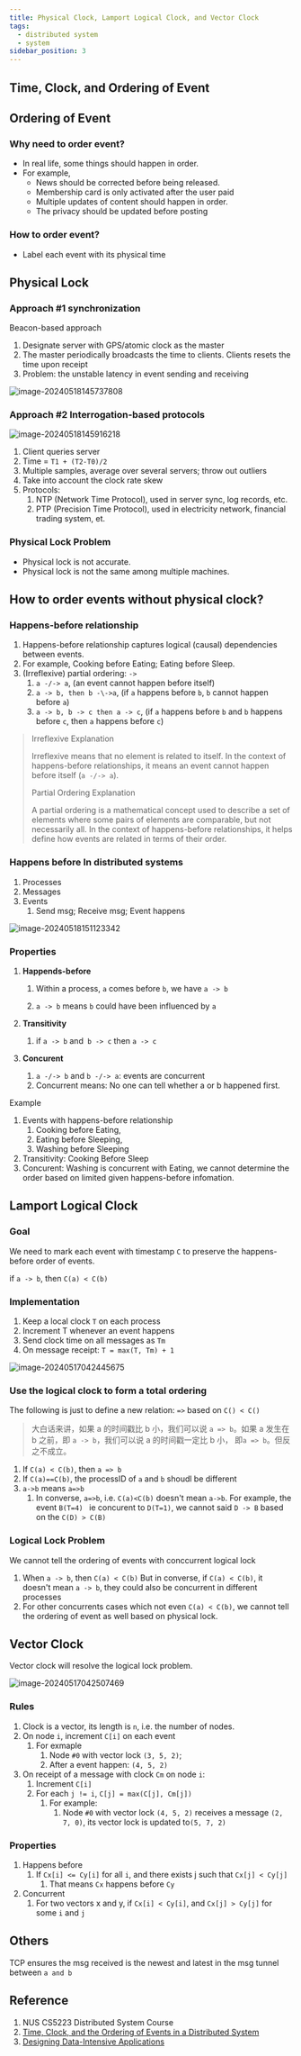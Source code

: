 ```yaml
---
title: Physical Clock, Lamport Logical Clock, and Vector Clock
tags:
  - distributed system
  - system
sidebar_position: 3
---
```


## Time, Clock, and Ordering of Event

## Ordering of Event

### Why need to order event?

- In real life, some things should happen in order. 
- For example, 
  - News should be corrected before being released.
  - Membership card is only activated after the user paid
  - Multiple updates of content should happen in order.
  - The privacy should be updated before posting

### How to order event?

- Label each event with its physical time

## Physical Lock

### Approach #1 synchronization

Beacon-based approach 

1. Designate server with GPS/atomic clock as the master
2. The master periodically broadcasts the time to clients. Clients resets the time upon receipt
3. Problem: the unstable latency in event sending and receiving

![image-20240518145737808](./03-logical-lock.assets/image-20240518145737808.png)

### Approach #2 Interrogation-based protocols

![image-20240518145916218](./03-logical-lock.assets/image-20240518145916218.png)

1. Client queries server
2. Time = `T1 + (T2-T0)/2`
3. Multiple samples, average over several servers; throw out outliers
4. Take into account the clock rate skew
5. Protocols: 
   1. NTP (Network Time Protocol), used in server sync, log records, etc.
   2. PTP (Precision Time Protocol), used in electricity network, financial trading system, et.

### Physical Lock Problem

- Physical lock is not accurate.
- Physical lock is not the same among multiple machines.

## How to order events without physical clock?

### Happens-before relationship

1. Happens-before relationship captures logical (causal) dependencies between events.
2. For example,  Cooking before Eating; Eating before Sleep.
3. (Irreflexive) partial ordering: `->` 
   1. `a -/-> a`,  (an event cannot happen before itself)
   2. `a -> b, then b -\->a`, (if `a` happens before `b`, `b` cannot happen before `a`)
   3. `a -> b, b -> c then a -> c`, (if `a` happens before `b` and `b` happens before `c`, then `a` happens before `c`)


> Irreflexive Explanation
>
> Irreflexive means that no element is related to itself. In the context of happens-before relationships, it means an event cannot happen before itself (`a -/-> a`).
>
> Partial Ordering Explanation
>
> A partial ordering is a mathematical concept used to describe a set of elements where some pairs of elements are comparable, but not necessarily all. In the context of happens-before relationships, it helps define how events are related in terms of their order.

### Happens before In distributed systems

1. Processes
2. Messages
3. Events
   1. Send msg; Receive msg; Event happens


![image-20240518151123342](./03-logical-lock.assets/image-20240518151123342.png)

### Properties

1. **Happends-before**
   1. Within a process, `a` comes before `b`, we have `a -> b`

   2. `a -> b` means `b` could have been influenced by `a`

2. **Transitivity**
   1.  if `a -> b` and` b -> c` then `a -> c`

3. **Concurent**
   1. `a -/-> b` and `b -/-> a`: events are concurrent
   2. Concurrent means: No one can tell whether a or b happened first.


Example

1. Events with happens-before relationship
   1. Cooking before Eating, 
   2. Eating before Sleeping, 
   3. Washing before Sleeping
2. Transitivity: Cooking Before Sleep
3. Concurent: Washing is concurrent with Eating, we cannot determine the order based on limited given happens-before infomation.

## Lamport Logical Clock

### Goal

We need to mark each event with timestamp `C` to preserve the happens-before order of events.

if `a -> b`, then `C(a) < C(b)`

### Implementation

1. Keep a local clock `T` on each process
2. Increment T whenever an event happens
3. Send clock time on all messages as `Tm`
4. On message receipt: `T = max(T, Tm) + 1`

![image-20240517042445675](./03-logical-lock.assets/image-20240517042445675.png)

### Use the logical clock to form a total ordering

The following is just to define a new relation: `=>` based on `C() < C()`

> 大白话来讲，如果 a 的时间戳比 b 小，我们可以说 `a => b`。如果 a 发生在 b 之前，即 `a -> b`，我们可以说 a 的时间戳一定比 b 小， 即`a => b`。但反之不成立。

1. If `C(a) < C(b)`, then `a => b`
2. If `C(a)==C(b)`, the processID of `a` and `b` shoudl be different
3. `a->b` means `a=>b`
   1. In converse,  `a=>b`, i.e. `C(a)<C(b)` doesn't mean `a->b`. For example, the event `B(T=4) ` ie concurent to `D(T=1)`, we cannot said `D -> B` based on the `C(D) > C(B)`


### Logical Lock Problem

We cannot tell the ordering of events with conccurrent logical lock

1. When `a -> b`, then `C(a) < C(b)` But in converse, if `C(a) < C(b)`, it doesn't mean `a -> b`, they could also be concurrent in different processes
2. For other concurrents cases which not even `C(a) < C(b)`, we cannot tell the ordering of event as well based on physical lock.

## Vector Clock

Vector clock will resolve the logical lock problem.

![image-20240517042507469](./03-logical-lock.assets/image-20240517042507469.png)

### Rules

1. Clock is a vector, its length is `n`, i.e. the number of nodes.
2. On node `i`, increment `C[i]` on each event
   1. For exmaple
      1. Node `#0` with vector lock `(3, 5, 2)`; 
      2. After a event happen: `(4, 5, 2)`
3. On receipt of a message with clock `Cm` on node `i`:
   1. Increment `C[i]`
   2. For each `j != i`, `C[j] = max(C[j], Cm[j])`
      1. For example: 
         1. Node `#0` with vector lock `(4, 5, 2)` receives a message `(2, 7, 0)`, its vector lock is updated to`(5, 7, 2)`

### Properties

1. Happens before
   1. If `Cx[i] <= Cy[i]` for all `i`, and there exists j such that `Cx[j] < Cy[j]`
      1. That means `Cx` happens before `Cy` 
2. Concurrent
   1. For two vectors x and y, if `Cx[i] < Cy[i]`, and `Cx[j] > Cy[j]` for some `i` and `j`

## Others

TCP ensures the msg received is the newest and latest in the msg tunnel between `a and b`

## Reference

1. NUS CS5223 Distributed System Course
2. [Time, Clock, and the Ordering of Events in a Distributed System](https://lamport.azurewebsites.net/pubs/time-clocks.pdf)
3. [Designing Data-Intensive Applications](https://www.oreilly.com/library/view/designing-data-intensive-applications/9781491903063/)

